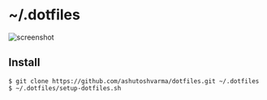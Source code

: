 # ~/.dotfiles

![screenshot](https://user-images.githubusercontent.com/17181457/90178415-83f11000-ddc9-11ea-872f-8c2700c04206.png)

## Install
```shell
$ git clone https://github.com/ashutoshvarma/dotfiles.git ~/.dotfiles
$ ~/.dotfiles/setup-dotfiles.sh
```
